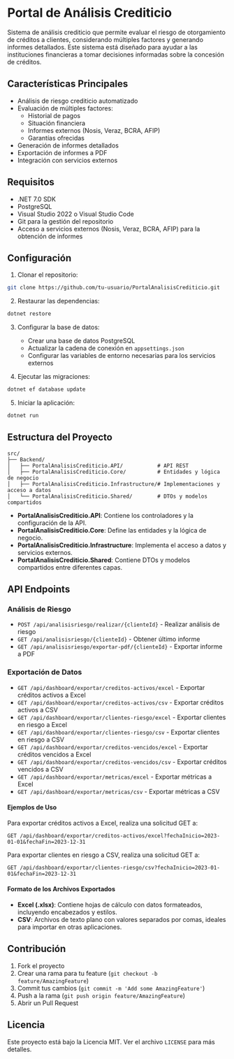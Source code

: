 # Portal de Análisis Crediticio

Sistema de análisis crediticio que permite evaluar el riesgo de otorgamiento de créditos a clientes, considerando múltiples factores y generando informes detallados. Este sistema está diseñado para ayudar a las instituciones financieras a tomar decisiones informadas sobre la concesión de créditos.

## Características Principales

- Análisis de riesgo crediticio automatizado
- Evaluación de múltiples factores:
  - Historial de pagos
  - Situación financiera
  - Informes externos (Nosis, Veraz, BCRA, AFIP)
  - Garantías ofrecidas
- Generación de informes detallados
- Exportación de informes a PDF
- Integración con servicios externos

## Requisitos

- .NET 7.0 SDK
- PostgreSQL
- Visual Studio 2022 o Visual Studio Code
- Git para la gestión del repositorio
- Acceso a servicios externos (Nosis, Veraz, BCRA, AFIP) para la obtención de informes

## Configuración

1. Clonar el repositorio:
```bash
git clone https://github.com/tu-usuario/PortalAnalisisCrediticio.git
```

2. Restaurar las dependencias:
```bash
dotnet restore
```

3. Configurar la base de datos:
   - Crear una base de datos PostgreSQL
   - Actualizar la cadena de conexión en `appsettings.json`
   - Configurar las variables de entorno necesarias para los servicios externos

4. Ejecutar las migraciones:
```bash
dotnet ef database update
```

5. Iniciar la aplicación:
```bash
dotnet run
```

## Estructura del Proyecto

```
src/
├── Backend/
│   ├── PortalAnalisisCrediticio.API/           # API REST
│   ├── PortalAnalisisCrediticio.Core/          # Entidades y lógica de negocio
│   ├── PortalAnalisisCrediticio.Infrastructure/# Implementaciones y acceso a datos
│   └── PortalAnalisisCrediticio.Shared/        # DTOs y modelos compartidos
```

- **PortalAnalisisCrediticio.API**: Contiene los controladores y la configuración de la API.
- **PortalAnalisisCrediticio.Core**: Define las entidades y la lógica de negocio.
- **PortalAnalisisCrediticio.Infrastructure**: Implementa el acceso a datos y servicios externos.
- **PortalAnalisisCrediticio.Shared**: Contiene DTOs y modelos compartidos entre diferentes capas.

## API Endpoints

### Análisis de Riesgo
- `POST /api/analisisriesgo/realizar/{clienteId}` - Realizar análisis de riesgo
- `GET /api/analisisriesgo/{clienteId}` - Obtener último informe
- `GET /api/analisisriesgo/exportar-pdf/{clienteId}` - Exportar informe a PDF

### Exportación de Datos
- `GET /api/dashboard/exportar/creditos-activos/excel` - Exportar créditos activos a Excel
- `GET /api/dashboard/exportar/creditos-activos/csv` - Exportar créditos activos a CSV
- `GET /api/dashboard/exportar/clientes-riesgo/excel` - Exportar clientes en riesgo a Excel
- `GET /api/dashboard/exportar/clientes-riesgo/csv` - Exportar clientes en riesgo a CSV
- `GET /api/dashboard/exportar/creditos-vencidos/excel` - Exportar créditos vencidos a Excel
- `GET /api/dashboard/exportar/creditos-vencidos/csv` - Exportar créditos vencidos a CSV
- `GET /api/dashboard/exportar/metricas/excel` - Exportar métricas a Excel
- `GET /api/dashboard/exportar/metricas/csv` - Exportar métricas a CSV

#### Ejemplos de Uso
Para exportar créditos activos a Excel, realiza una solicitud GET a:
```
GET /api/dashboard/exportar/creditos-activos/excel?fechaInicio=2023-01-01&fechaFin=2023-12-31
```

Para exportar clientes en riesgo a CSV, realiza una solicitud GET a:
```
GET /api/dashboard/exportar/clientes-riesgo/csv?fechaInicio=2023-01-01&fechaFin=2023-12-31
```

#### Formato de los Archivos Exportados
- **Excel (.xlsx)**: Contiene hojas de cálculo con datos formateados, incluyendo encabezados y estilos.
- **CSV**: Archivos de texto plano con valores separados por comas, ideales para importar en otras aplicaciones.

## Contribución

1. Fork el proyecto
2. Crear una rama para tu feature (`git checkout -b feature/AmazingFeature`)
3. Commit tus cambios (`git commit -m 'Add some AmazingFeature'`)
4. Push a la rama (`git push origin feature/AmazingFeature`)
5. Abrir un Pull Request

## Licencia

Este proyecto está bajo la Licencia MIT. Ver el archivo `LICENSE` para más detalles. 